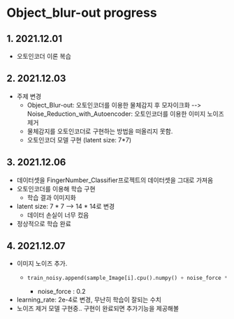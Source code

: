 # Object_blur-out progress

## 1. 2021.12.01
- 오토인코더 이론 복습

## 2. 2021.12.03
- 주제 변경
  - Object_Blur-out: 오토인코더를 이용한 물체감지 후 모자이크화 --> Noise_Reduction_with_Autoencoder: 오토인코더를 이용한 이미지 노이즈 제거
  - 물체감지를 오토인코더로 구현하는 방법을 떠올리지 못함.
  - 오토인코더 모델 구현 (latent size: 7*7)

## 3. 2021.12.06
- 데이터셋을 FingerNumber_Classifier프로젝트의 데이터셋을 그대로 가져옴
- 오토인코더를 이용해 학습 구현
  - 학습 결과 이미지화
- latent size: 7 * 7 --> 14 * 14로 변경
  - 데이터 손실이 너무 컸음
- 정상적으로 학습 완료

## 4. 2021.12.07
- 이미지 노이즈 추가.
  - ```python
    train_noisy.append(sample_Image[i].cpu().numpy() + noise_force * np.random.normal(loc=0.0, scale=1.0, size=sample_Image[i].shape))
    ```
    - noise_force : 0.2
- learning_rate: 2e-4로 변경, 무난히 학습이 잘되는 수치
- 노이즈 제거 모델 구현중.. 구현이 완료되면 추가기능을 제공해볼 
